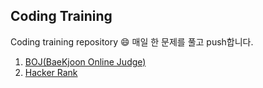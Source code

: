 ## Coding Training 
Coding training repository 😄
매일 한 문제를 풀고 push합니다. 

1. [BOJ(BaeKjoon Online Judge)](https://github.com/choidslab/coding_training/tree/master/BOJ)
2. [Hacker Rank](https://github.com/choidslab/coding_training/tree/master/Hacker_Rank)
